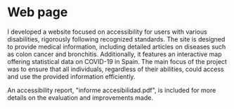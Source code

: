 # Web page
I developed a website focused on accessibility for users with various disabilities, rigorously following recognized standards. The site is designed to provide medical information, including detailed articles on diseases such as colon cancer and bronchitis. Additionally, it features an interactive map offering statistical data on COVID-19 in Spain. The main focus of the project was to ensure that all individuals, regardless of their abilities, could access and use the provided information efficiently.

An accessibility report, "informe accesibilidad.pdf", is included for more details on the evaluation and improvements made.
